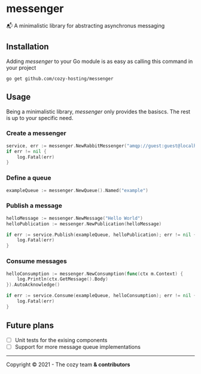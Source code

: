 # messenger
📬 A minimalistic library for abstracting asynchronus messaging

## Installation

Adding *messenger* to your Go module is as easy as calling this command in your project

```shell
go get github.com/cozy-hosting/messenger
```

## Usage

Being a minimalistic library, *messenger* only provides the basiscs. The rest is up to your specific need.

### Create a messenger

```go
service, err := messenger.NewRabbitMessenger("amqp://guest:guest@localhost:5672/")
if err != nil {
    log.Fatal(err)
}
```

### Define a queue

```go
exampleQueue := messenger.NewQueue().Named("example")
```

### Publish a message

```go
helloMessage := messenger.NewMessage("Hello World")
helloPublication := messenger.NewPublication(helloMessage)

if err := service.Publish(exampleQueue, helloPublication); err != nil {
    log.Fatal(err)
}
```

### Consume messages

```go
helloConsumption := messenger.NewConsumption(func(ctx m.Context) {
    log.Println(ctx.GetMessage().Body)
}).AutoAcknowledge()

if err := service.Consume(exampleQueue, helloConsumption); err != nil {
    log.Fatal(err)
}
```

## Future plans

* [ ] Unit tests for the exising components
* [ ] Support for more message queue implementations

---

Copyright © 2021 - The cozy team **& contributors**
